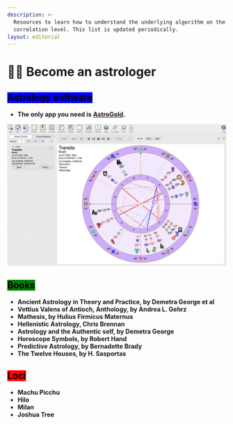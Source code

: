 ```yaml
---
description: >-
  Resources to learn how to understand the underlying algorithm on the
  correlation level. This list is updated periodically.
layout: editorial
---
```


# 🧙🏽 Become an astrologer

## <mark style="background-color:blue;">Astrology software</mark>

<mark style="background-color:blue;"></mark>

* **The only app you need is** [**AstroGold**](https://www.astrogold.io/)**.**

![](<../../../../../.gitbook/assets/Screen Shot 2022-07-27 at 6.20.22 PM.png>)



## <mark style="background-color:green;">Books</mark>

<mark style="background-color:green;"></mark>

* **Ancient Astrology in Theory and Practice, by Demetra George et al**
* **Vettius Valens of Antioch, Anthology, by Andrea L. Gehrz**
* **Mathesis, by Hulius Firmicus Maternus**
* **Hellenistic Astrology, Chris Brennan**&#x20;
* **Astrology and the Authentic self, by Demetra George**
* **Horoscope Symbols, by Robert Hand**
* **Predictive Astrology, by Bernadette Brady**
* **The Twelve Houses, by H. Sasportas**



## <mark style="background-color:red;">Loci</mark>



* **Machu Picchu**
* **Hilo**
* **Milan**
* **Joshua Tree**

